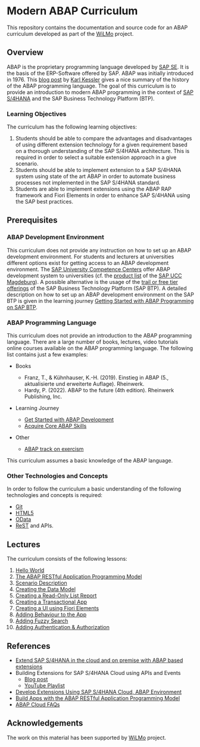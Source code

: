 # Modern ABAP Curriculum

This repository contains the documentation and source code for an ABAP
curriculum developed as part of the [WiLMo](https://www.dh.nrw/kooperationen/OERContent.nrw%202021-95) project.

## Overview

ABAP is the proprietary
programming language developed by [SAP SE](https://www.sap.com/). It is the basis of the ERP-Software offered by SAP. ABAP was initially
introduced in 1976. This [blog post](https://blogs.sap.com/2022/09/01/evolution-of-abap/) by [Karl Kessler](https://people.sap.com/karl.kessler)
gives a nice summary of the history of the ABAP programming language. The goal of this curriculum is to provide an
introduction to modern ABAP programming in the context of [SAP S/4HANA](https://en.wikipedia.org/wiki/SAP_S/4HANA) and
the SAP Business Technology Platform (BTP).

### Learning Objectives

The curriculum has the following learning objectives:

1. Students should be able to compare the advantages and disadvantages of using different extension technology for a given requirement
   based on a thorough understanding of the SAP S/4HANA architecture. This is required in order to select
   a suitable extension approach in a give scenario.
1. Students should be able to implement extension to a SAP S/4HANA system using state of the art ABAP in order to
   automate business processes not implemented in the SAP S/4HANA standard.
1. Students are able to implement extensions using the ABAP RAP framework and Fiori Elements in order to enhance
   SAP S/4HANA using the SAP best practices.

## Prerequisites

### ABAP Development Environment

This curriculum does not provide any instruction on how to set up an ABAP development environment.
For students and lecturers at universities different options exist for getting access to an ABAP development environment.
The [SAP University Competence Centers](https://www.sap-ucc.com/) offer ABAP development system to universities (cf. the 
[product list](https://portal.ucc.ovgu.de/services-produkte_rv/produktliste/) of the [SAP UCC Magdeburg](https://portal.ucc.ovgu.de/)). 
A possible alternative is the usage of the [trail or free tier offerings](https://www.sap.com/products/technology-platform/trial.html)
of the SAP Business Technology Platform (SAP BTP). 
A detailed description on how to set up an ABAP development environment on the SAP BTP is given in the learning journey
[Getting Started with ABAP Programming on SAP BTP](https://learning.sap.com/learning-journey/get-started-with-abap-programming-on-sap-btp).

### ABAP Programming Language

This curriculum does not provide an introduction to the ABAP programming language. There are a large number
of books, lectures, video tutorials online courses available on the ABAP programming language. The following
list contains just a few examples:

- Books

  - Franz, T., & Kühnhauser, K.-H. (2019). Einstieg in ABAP (5., aktualisierte und erweiterte Auflage). Rheinwerk.
  - Hardy, P. (2022). ABAP to the future (4th edition). Rheinwerk Publishing, Inc.

- Learning Journey

  - [Get Started with ABAP Development](https://developers.sap.com/mission.abap-dev-get-started.html)
  - [Acquire Core ABAP Skills](https://learning.sap.com/learning-journey/acquire-core-abap-skills)

- Other
  - [ABAP track on exercism](https://exercism.org/tracks/abap)

This curriculum assumes a basic knowledge of the ABAP language.

### Other Technologies and Concepts

In order to follow the curriculum a basic understanding of the following technologies and concepts is required:

- [Git](https://en.wikipedia.org/wiki/Git)
- [HTML5](https://en.wikipedia.org/wiki/HTML5)
- [OData](https://www.odata.org/)
- [ReST](https://en.wikipedia.org/wiki/Representational_state_transfer) and APIs.

## Lectures

The curriculum consists of the following lessons:

1. [Hello World](./docs/hello_world.md)
1. [The ABAP RESTful Application Programming Model](./docs/abap_rap.md)
1. [Scenario Description](./docs/scenario_description.md)
1. [Creating the Data Model](./docs/data_model.md)
1. [Creating a Read-Only List Report](./docs/ro_list_report.md)
1. [Creating a Transactional App](./docs/transactional_app.md)
1. [Creating a UI using Fiori Elements](./docs/fiori_ui.md)
1. [Adding Behaviour to the App](./docs/adding_behaviour.md)
1. [Adding Fuzzy Search](./docs/common_capbilities.md)
1. [Adding Authentication & Authorization](./docs/authentication.md)

## References

- [Extend SAP S/4HANA in the cloud and on premise with ABAP based extensions](https://www.sap.com/documents/2022/10/52e0cd9b-497e-0010-bca6-c68f7e60039b.html)
- Building Extensions for SAP S/4HANA Cloud using APIs and Events
  - [Blog post](https://blogs.sap.com/2019/10/22/building-extensions-for-the-intelligent-enterprise-on-sap-cloud-platform/)
  - [YouTube Playlist](https://www.youtube.com/playlist?list=PLkzo92owKnVxiagp35AcwoxOlX0J4hLyY)
- [Develop Extensions Using SAP S/4HANA Cloud, ABAP Environment](https://learning.sap.com/learning-journey/develop-extensions-using-sap-s-4hana-cloud-abap-environment)
- [Build Apps with the ABAP RESTful Application Programming Model](https://open.sap.com/courses/cp13)
- [ABAP Cloud FAQs](https://community.sap.com/topics/abap/abap-cloud-faq)

## Acknowledgements

The work on this material has been supported by [WiLMo](https://www.dh.nrw/kooperationen/OERContent.nrw%202021-95) project.
